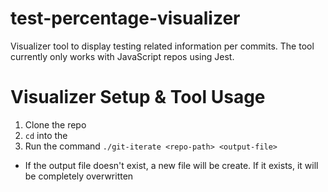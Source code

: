 # test-percentage-visualizer
Visualizer tool to display testing related information per commits. The tool currently only works with JavaScript repos using Jest.

# Visualizer Setup & Tool Usage
1. Clone the repo
2. `cd` into the 
3. Run the command `./git-iterate <repo-path> <output-file>`
  - If the output file doesn't exist, a new file will be create. If it exists, it will be completely overwritten
